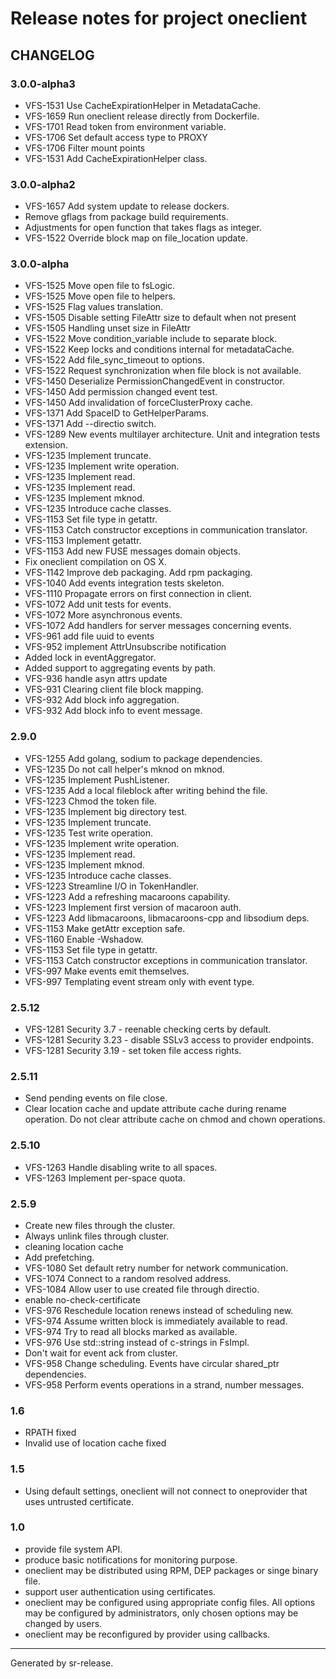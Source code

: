 # Release notes for project oneclient


CHANGELOG
---------

### 3.0.0-alpha3

* VFS-1531 Use CacheExpirationHelper in MetadataCache.
* VFS-1659 Run oneclient release directly from Dockerfile.
* VFS-1701 Read token from environment variable.
* VFS-1706 Set default access type to PROXY
* VFS-1706 Filter mount points
* VFS-1531 Add CacheExpirationHelper class.


### 3.0.0-alpha2

* VFS-1657 Add system update to release dockers.
* Remove gflags from package build requirements.
* Adjustments for open function that takes flags as integer.
* VFS-1522 Override block map on file_location update.


### 3.0.0-alpha

* VFS-1525 Move open file to fsLogic.
* VFS-1525 Move open file to helpers.
* VFS-1525 Flag values translation.
* VFS-1505 Disable setting FileAttr size to default when not present
* VFS-1505 Handling unset size in FileAttr
* VFS-1522 Move condition_variable include to separate block.
* VFS-1522 Keep locks and conditions internal for metadataCache.
* VFS-1522 Add file_sync_timeout to options.
* VFS-1522 Request synchronization when file block is not available.
* VFS-1450 Deserialize PermissionChangedEvent in constructor.
* VFS-1450 Add permission changed event test.
* VFS-1450 Add invalidation of forceClusterProxy cache.
* VFS-1371 Add SpaceID to GetHelperParams.
* VFS-1371 Add --directio switch.
* VFS-1289 New events multilayer architecture. Unit and integration tests extension.
* VFS-1235 Implement truncate.
* VFS-1235 Implement write operation.
* VFS-1235 Implement read.
* VFS-1235 Implement read.
* VFS-1235 Implement mknod.
* VFS-1235 Introduce cache classes.
* VFS-1153 Set file type in getattr.
* VFS-1153 Catch constructor exceptions in communication translator.
* VFS-1153 Implement getattr.
* VFS-1153 Add new FUSE messages domain objects.
* Fix oneclient compilation on OS X.
* VFS-1142 Improve deb packaging. Add rpm packaging.
* VFS-1040 Add events integration tests skeleton.
* VFS-1110 Propagate errors on first connection in client.
* VFS-1072 Add unit tests for events.
* VFS-1072 More asynchronous events.
* VFS-1072 Add handlers for server messages concerning events.
* VFS-961 add file uuid to events
* VFS-952 implement AttrUnsubscribe notification
* Added lock in eventAggregator.
* Added support to aggregating events by path.
* VFS-936 handle asyn attrs update
* VFS-931 Clearing client file block mapping.
* VFS-932 Add block info aggregation.
* VFS-932 Add block info to event message.



### 2.9.0

* VFS-1255 Add golang, sodium to package dependencies.
* VFS-1235 Do not call helper's mknod on mknod.
* VFS-1235 Implement PushListener.
* VFS-1235 Add a local fileblock after writing behind the file.
* VFS-1223 Chmod the token file.
* VFS-1235 Implement big directory test.
* VFS-1235 Implement truncate.
* VFS-1235 Test write operation.
* VFS-1235 Implement write operation.
* VFS-1235 Implement read.
* VFS-1235 Implement mknod.
* VFS-1235 Introduce cache classes.
* VFS-1223 Streamline I/O in TokenHandler.
* VFS-1223 Add a refreshing macaroons capability.
* VFS-1223 Implement first version of macaroon auth.
* VFS-1223 Add libmacaroons, libmacaroons-cpp and libsodium deps.
* VFS-1153 Make getAttr exception safe.
* VFS-1160 Enable -Wshadow.
* VFS-1153 Set file type in getattr.
* VFS-1153 Catch constructor exceptions in communication translator.
* VFS-997 Make events emit themselves.
* VFS-997 Templating event stream only with event type.


### 2.5.12

* VFS-1281 Security 3.7 - reenable checking certs by default.
* VFS-1281 Security 3.23 - disable SSLv3 access to provider endpoints.
* VFS-1281 Security 3.19 - set token file access rights.


### 2.5.11

* Send pending events on file close.
* Clear location cache and update attribute cache during rename operation. Do not clear attribute cache on chmod and chown operations.


### 2.5.10

* VFS-1263 Handle disabling write to all spaces.
* VFS-1263 Implement per-space quota.


### 2.5.9

* Create new files through the cluster.
* Always unlink files through cluster.
* cleaning location cache
* Add prefetching.
* VFS-1080 Set default retry number for network communication.
* VFS-1074 Connect to a random resolved address.
* VFS-1084 Allow user to use created file through directio.
* enable no-check-certificate
* VFS-976 Reschedule location renews instead of scheduling new.
* VFS-974 Assume written block is immediately available to read.
* VFS-974 Try to read all blocks marked as available.
* VFS-976 Use std::string instead of c-strings in FsImpl.
* Don't wait for event ack from cluster.
* VFS-958 Change scheduling. Events have circular shared_ptr dependencies.
* VFS-958 Perform events operations in a strand, number messages.



### 1.6

* RPATH fixed
* Invalid use of location cache fixed



### 1.5

* Using default settings, oneclient will not connect to oneprovider that uses untrusted certificate.



### 1.0


* provide file system API.
* produce basic notifications for monitoring purpose.
* oneclient may be distributed using RPM, DEP packages or singe binary file.
* support user authentication using certificates.
* oneclient may be configured using appropriate config files. All options may be configured by administrators, only chosen options may be changed by users.
* oneclient may be reconfigured by provider using callbacks.

________

Generated by sr-release. 
